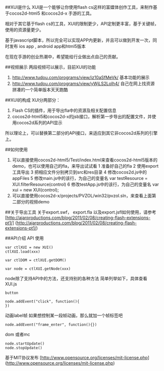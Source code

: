 ﻿##XUI是什么
XUI是一个能够让你使用flash cs这样的富媒体创作工具，来制作基于cocos2d-html5 和cocos2d-x 手游的工具。

相对于其它基于flash cs的工具，XUI的限制更少，API定制更丰富，基于关键帧，使用的资源量更少。

基于javascript脚本，所以完全可以实现APP内更新，并且可以做到开发一次，同时发布 ios app , android app和html5版本

在现在手游的创业热潮中，希望能给行业做出点自己的贡献。

##视频展示
两段视频可以展示，目前XUI的功能

1. http://www.tudou.com/programs/view/iz10aSfMeVk/
   基本功能的展示
2. http://www.tudou.com/programs/view/yWjLS2LoIh4/
   自己在网上找资源拼凑的一个简单版本天天跑酷

##XUI的构成
XUI分两部分：
1. Flash CS的插件，用于导出fla中的资源及相关配置信息
2. cocos2d-html5和cocos2d-x的jsb接口，解析第一步导出的配置文件，并使用cocos2d系列的API显示

所以理论上，可以替换第二部分的API接口，来适应到其它非cocos2d系列的引擎上。

##如何使用
1. 可以直接使用cocos2d-html5/Test/index.html来查看cocos2d-html5版本的demo，也可以使用自己的fla，来导出试试看
    1 准备好自己的fla
    2 使用export工具导出
    3 把相应文件分别拷贝到src和res目录
    4 修改cocos2d.js中的appFiles
    5 修改main.js中的该行，为自己的变量名 var testResource = XUI.filterResource(control)
    6 修改testApp.js中的该行，为自己的变量名 var xui = new XUI(control);
2. 可以直接使用cocos2d-x/projects/PVZOL/win32/pvzol.sln，来查看上面第二部分的视频demo

##关于导出工具
关于export.swf， export.fla 以及export.jsfl如何使用，请参考
[http://ajarproductions.com/blog/2011/02/08/creating-flash-extensions-pt1/]
(http://ajarproductions.com/blog/2011/02/08/creating-flash-extensions-pt1/)

##API介绍
API 使用

    var ctlXUI = new XUI()
    ctlXUI.load(xxx)
    
    var ctlDOM = ctlXUI.getDOM()
    
    var node = ctlXUI.getNode(xxx)

node除了支持API中的方法，还支持别的各种方法
简单列举如下，具体查看XUI.js

    button

    node.addEvent("click", function(){
    })

动画label帧
如果想控制某一段帧动画，那么就加一个帧标签吧

    node.addEvent("frame_enter", function(){})

dom 或者mc

    node.startUpdate()
    node.stopUpdate()

基于MIT协议发布
[http://www.opensource.org/licenses/mit-license.php]
(http://www.opensource.org/licenses/mit-license.php)
